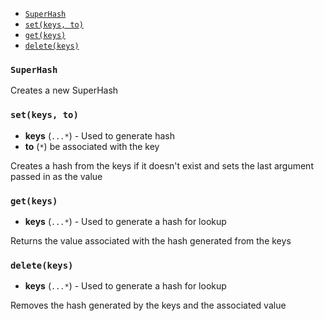
* [`SuperHash`](#superhash)
* [`set(keys, to)`](#setkeys-to)
* [`get(keys)`](#getkeys)
* [`delete(keys)`](#deletekeys)

### `SuperHash`

Creates a new SuperHash
### `set(keys, to)`
* **keys** (`...*`) - Used to generate hash
* **to** (`*`) be associated with the key

Creates a hash from the keys if it doesn't exist and sets the last argument passed in as the value
### `get(keys)`
* **keys** (`...*`) - Used to generate a hash for lookup

Returns the value associated with the hash generated from the keys
### `delete(keys)`
* **keys** (`...*`) - Used to generate a hash for lookup

Removes the hash generated by the keys and the associated value